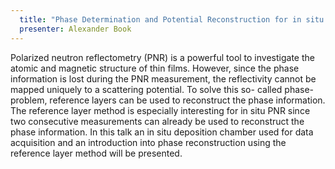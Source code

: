 ```yaml
---
  title: "Phase Determination and Potential Reconstruction for in situ Polarized Neutron Reflectometry"
  presenter: Alexander Book
---
```

Polarized neutron reflectometry (PNR) is a powerful tool to investigate the atomic and magnetic structure of thin films. However, since the
phase information is lost during the PNR measurement, the reflectivity cannot be mapped uniquely to a scattering potential. To solve this so-
called phase-problem, reference layers can be used to reconstruct the phase information. The reference layer method is especially interesting for in situ PNR since two consecutive measurements can already be used to reconstruct the phase information. In this talk an in situ deposition chamber used for data acquisition and an introduction into phase reconstruction using the reference layer method will be presented.